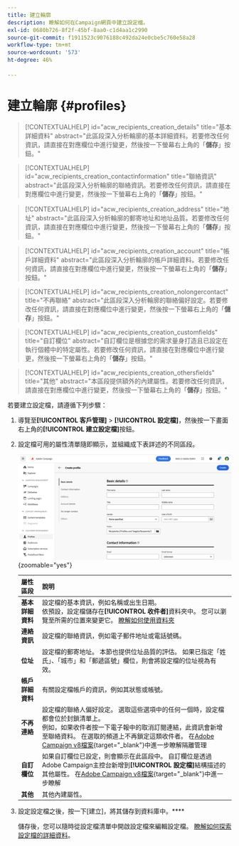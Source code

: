 ```yaml
---
title: 建立輪廓
description: 瞭解如何在Campaign網頁中建立設定檔。
exl-id: 0680b726-8f2f-45bf-8aa0-c1d4aa1c2990
source-git-commit: f1911523c9076188c492da24e0cbe5c760e58a28
workflow-type: tm+mt
source-wordcount: '573'
ht-degree: 46%

---
```


# 建立輪廓 {#profiles}

>[!CONTEXTUALHELP]
>id="acw_recipients_creation_details"
>title="基本詳細資料"
>abstract="此區段深入分析輪廓的基本詳細資料。若要修改任何資訊，請直接在對應欄位中進行變更，然後按一下螢幕右上角的「**儲存**」按鈕。"

>[!CONTEXTUALHELP]
>id="acw_recipients_creation_contactinformation"
>title="聯絡資訊"
>abstract="此區段深入分析輪廓的聯絡資訊。若要修改任何資訊，請直接在對應欄位中進行變更，然後按一下螢幕右上角的「**儲存**」按鈕。"

>[!CONTEXTUALHELP]
>id="acw_recipients_creation_address"
>title="地址"
>abstract="此區段深入分析輪廓的郵寄地址和地址品質。若要修改任何資訊，請直接在對應欄位中進行變更，然後按一下螢幕右上角的「**儲存**」按鈕。"

>[!CONTEXTUALHELP]
>id="acw_recipients_creation_account"
>title="帳戶詳細資料"
>abstract="此區段深入分析輪廓的帳戶詳細資料。若要修改任何資訊，請直接在對應欄位中進行變更，然後按一下螢幕右上角的「**儲存**」按鈕。"

>[!CONTEXTUALHELP]
>id="acw_recipients_creation_nolongercontact"
>title="不再聯絡"
>abstract="此區段深入分析輪廓的聯絡偏好設定。若要修改任何資訊，請直接在對應欄位中進行變更，然後按一下螢幕右上角的「**儲存**」按鈕。"

>[!CONTEXTUALHELP]
>id="acw_recipients_creation_customfields"
>title="自訂欄位"
>abstract="自訂欄位是根據您的需求量身打造且已設定在執行個體中的特定屬性。若要修改任何資訊，請直接在對應欄位中進行變更，然後按一下螢幕右上角的「**儲存**」按鈕。"

>[!CONTEXTUALHELP]
>id="acw_recipients_creation_othersfields"
>title="其他"
>abstract="本區段提供額外的內建屬性。若要修改任何資訊，請直接在對應欄位中進行變更，然後按一下螢幕右上角的「**儲存**」按鈕。"

若要建立設定檔，請遵循下列步驟：

1. 導覽至&#x200B;**[!UICONTROL 客戶管理]** > **[!UICONTROL 設定檔]**，然後按一下畫面右上角的&#x200B;**[!UICONTROL 建立設定檔]**&#x200B;按鈕。

1. 設定檔可用的屬性清單隨即顯示，並組織成下表詳述的不同區段。

   ![熒幕擷圖顯示設定檔可用的屬性清單，並歸類到章節](assets/create-profile.png){zoomable="yes"}

   | 屬性區段 | 說明 |
   |  ---  |  ---  |
   | **基本詳細資料** | 設定檔的基本資訊，例如名稱或出生日期。<br/>依預設，設定檔儲存在&#x200B;**[!UICONTROL 收件者]**&#x200B;資料夾中。 您可以瀏覽至所需的位置來變更它。 [瞭解如何使用資料夾](../get-started/permissions.md#folders) |
   | **連絡資訊** | 設定檔的聯絡資訊，例如電子郵件地址或電話號碼。 |
   | **位址** | 設定檔的郵寄地址。 本節也提供位址品質的評估。 如果已指定「姓氏」、「城市」和「郵遞區號」欄位，則會將設定檔的位址視為有效。 |
   | **帳戶詳細資料** | 有關設定檔帳戶的資訊，例如其狀態或帳號。 |
   | **不再連絡** | 設定檔的聯絡人偏好設定。 選取這些選項中的任何一個時，設定檔都會位於封鎖清單上。<br/>例如，如果收件者按一下電子報中的取消訂閱連結，此資訊會新增至聯絡資料。 在選取的頻道上不再鎖定這類收件者。 在[Adobe Campaign v8檔案](https://experienceleague.adobe.com/docs/campaign/campaign-v8/send/failures/quarantines.html){target="_blank"}中進一步瞭解隔離管理 |
   | **自訂欄位** | 如果自訂欄位已設定，則會顯示在此區段中。 自訂欄位是透過Adobe Campaign主控台新增到&#x200B;**[!UICONTROL 設定檔]**&#x200B;結構描述的其他屬性。 在[Adobe Campaign v8檔案](https://experienceleague.adobe.com/docs/campaign/campaign-v8/developer/shemas-forms/extend-schema.html){target="_blank"}中進一步瞭解 |
   | **其他** | 其他內建屬性。 |

1. 設定設定檔之後，按一下[建立]，將其儲存到資料庫中。****

   儲存後，您可以隨時從設定檔清單中開啟設定檔來編輯設定檔。 [瞭解如何探索設定檔的詳細資料](profile-view.md)。